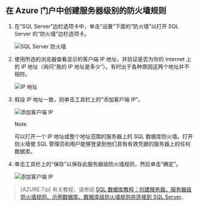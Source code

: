 <!--
includes/sql-database-create-new-server-firewall-portal.md

Latest Freshness check:  2016-11-28 , rickbyh.

As of circa 2016-04-11, the following topics might include this include:
/documentation/articles/sql-database-get-started/
/documentation/articles/sql-database-configure-firewall-settings/
/documentation/articles/sql-data-warehouse-get-started-provision/

-->

## 在 Azure 门户中创建服务器级别的防火墙规则

1. 在“SQL Server”边栏选项卡中，单击“设置”下面的“防火墙”以打开 SQL Server 的“防火墙”边栏选项卡。

    ![SQL Server 防火墙](./media/sql-database-get-started/sql-server-firewall.png)  

2. 使用所选的浏览器查看显示的客户端 IP 地址，并验证是否为你的 Internet 上的 IP 地址（询问“我的 IP 地址是多少”）。有时出于各种原因这两个地址并不相符。

    ![IP 地址](./media/sql-database-get-started/your-ip-address.png)  

3. 假设 IP 地址一致，则单击工具栏上的“添加客户端 IP”。

    ![添加客户端 IP](./media/sql-database-get-started/add-client-ip.png)  

    > [!NOTE]
    >可以打开一个 IP 地址或整个地址范围的服务器上的 SQL 数据库防火墙。打开防火墙使 SQL 管理员和用户能够登录到他们具有有效凭据的服务器上的任何数据库。

4. 单击工具栏上的“保存”以保存此服务器级防火墙规则，然后单击“确定”。

    ![添加客户端 IP](./media/sql-database-get-started/save-firewall-rule.png)  

> [AZURE.Tip] 有关教程，请参阅 [SQL 数据库教程：创建服务器、服务器级防火墙规则、示例数据库、数据库级防火墙规则并连接到 SQL Server](../articles/sql-database/sql-database-get-started.md)。

<!---HONumber=Mooncake_0116_2017-->